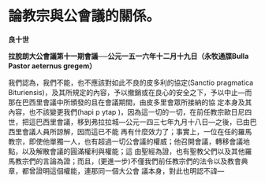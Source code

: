 # 論教宗與公會議的關係。


**良十世**

**拉脫朗大公會議第十一期會議──公元一五一六年十二月十九日（永牧通牒Bulla Pastor aeternus gregem）**





我們認為，我們不能，也不應該對如此不良的皮多利的協定(Sanctio pragmatica 
Bituriensis)，及其所規定的內容，予以撤銷或在良心的安全之下，予以中止—而那在巴西里會議中所頒發的且在會議期間，由皮多里會眾所接納的協
定本身及其內容，也不該變更我們(hapi p ytap 
)，因為這一切的一切，在前任教宗歐日尼四世，把這巴西里會議，移到弗拉拉城—公元一四三七年九月十八日—之後，已由巴西里會議人員所諒解，因而這已不能
再有什麼效力了；事實上，一位在任的羅馬教宗，即使他單獨一人，也有超過一切公會議的權威；他召開會議，轉移會議地點，以及解散會議的圓滿權利與權能；這
由聖經為證，也有聖教父們以及其他羅馬教宗們的言論為證；而且，(更進一步)不僅我們前任教宗們的法令以及教會典章，都曾證明這個權能，連那同一個大公會
議本身，對此也明認不諱—

